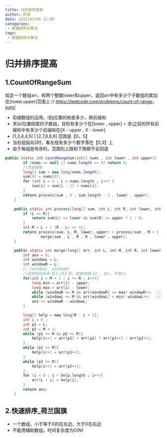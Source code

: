 ```yaml
---
title: 归并排序提高
author: 阿源
date: 2023/03/05 12:00
categories:
 - 数据结构与算法
tags:
 - 数据结构与算法
---
```

# 归并排序提高
## 1.CountOfRangeSum
给定一个数组arr，和两个整数lower和upper，返回arr中有多少个子数组的累加在[lower,upper]范围上 
// https://leetcode.com/problems/count-of-range-sum/

- 前缀数组的运用，i到j位置的和是多少，用前缀和
- 求以i位置结尾的子数组，目标有多少个在[lower , upper]  =  求i之前的所有前缀和中有多少个前缀和在[X - upper ,  X - lower]
- [1,3,4,4,5]  | [2,7,8,8,9]      范围是【0，5】
- 当右组指向2时，看左组有多少个数字落在【0,3】上
- 由于每组是有序的，范围的上限和下限都不会回退

```java
public static int countRangeSum(int[] nums , int lower , int upper){
        if (nums == null || nums.length == 0) return 0;
        //求前缀和
        long[] sum = new long[nums.length];
        sum[0] = nums[0];
        for (int i = 1 ; i < nums.length ; i++) {
            sum[i] = sum[i - 1] + nums[i];
        }
        return process(sum , 0 , sum.length - 1 , lower , upper);
    }

    public static int process(long[] sum, int L, int R, int lower, int upper){
        if (L == R){
            return sum[L] >= lower && sum[R] <= upper ? 1 : 0;
        }
        int M = L + ( (R - L) >> 1);
        return process(sum, L, M, lower, upper) + process(sum , M + 1 , R , lower , upper) +
                merge(sum , L , M , R , lower , upper);
    }

    public static int merge(long[] arr, int L, int M, int R, int lower, int upper){
        int ans = 0;
        int windowL = L;
        int windowR = L;
        // [windowL, windowR)
        //这样的话本来【13,15】的，就是求得[13 , 16），不用+1
        for(int i = M + 1 ; i <= R ; i++){
            long min = arr[i] - upper;
            long max = arr[i] - lower;
            while (windowR <= M && arr[windowR] <= max) windowR++;  //要大于max才会++
            while (windowL <= M && arr[windowL] < min) windowL++;   //
            ans += windowR - windowL;
        }

        long[] help = new long[R - L + 1];
        int i = 0 ;
        int p1 = L;
        int p2 = M + 1;
        while (p1 <= M && p2 <= R){
            help[i++] = arr[p1] < arr[p2] ? arr[p1++] : arr[p2++];
        }
        while (p1 <= M){
            help[i++] = arr[p1++];
        }
        while (p2 <= R){
            help[i++] = arr[p2++];
        }
        for (i = 0 ; i < help.length ; i++){
            arr[L + i] = help[i];
        }
        return ans;
    }
```

## 2.快速排序_荷兰国旗
- 一个数组，小于等于X的在左边，大于X在右边
- 不能用辅助数组，时间复杂度为O(N)

